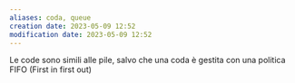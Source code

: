 ```yaml
---
aliases: coda, queue
creation date: 2023-05-09 12:52
modification date: 2023-05-09 12:52
---
```


Le code sono simili alle pile, salvo che una coda è gestita con una politica FIFO (First in first out)



